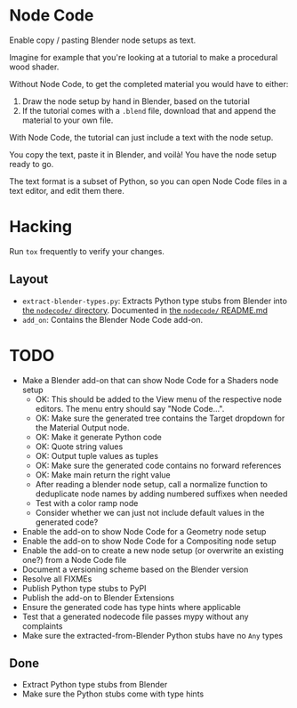 # Node Code

Enable copy / pasting Blender node setups as text.

Imagine for example that you're looking at a tutorial to make a procedural wood
shader.

Without Node Code, to get the completed material you would have to either:

1. Draw the node setup by hand in Blender, based on the tutorial
2. If the tutorial comes with a `.blend` file, download that and append the
   material to your own file.

With Node Code, the tutorial can just include a text with the node setup.

You copy the text, paste it in Blender, and voilà! You have the node setup ready to
go.

The text format is a subset of Python, so you can open Node Code files in a text
editor, and edit them there.

# Hacking

Run `tox` frequently to verify your changes.

## Layout

- `extract-blender-types.py`: Extracts Python type stubs from Blender into [the
  `nodecode/` directory](nodecode/). Documented in [the `nodecode/`
  README.md](nodecode/README.md)
- `add_on`: Contains the Blender Node Code add-on.

# TODO

- Make a Blender add-on that can show Node Code for a Shaders node setup
  - OK: This should be added to the View menu of the respective node editors.
    The menu entry should say "Node Code...".
  - OK: Make sure the generated tree contains the Target dropdown for the
    Material Output node.
  - OK: Make it generate Python code
  - OK: Quote string values
  - OK: Output tuple values as tuples
  - OK: Make sure the generated code contains no forward references
  - OK: Make main return the right value
  - After reading a blender node setup, call a normalize function to deduplicate
    node names by adding numbered suffixes when needed
  - Test with a color ramp node
  - Consider whether we can just not include default values in the generated
    code?
- Enable the add-on to show Node Code for a Geometry node setup
- Enable the add-on to show Node Code for a Compositing node setup
- Enable the add-on to create a new node setup (or overwrite an existing one?)
  from a Node Code file
- Document a versioning scheme based on the Blender version
- Resolve all FIXMEs
- Publish Python type stubs to PyPI
- Publish the add-on to Blender Extensions
- Ensure the generated code has type hints where applicable
- Test that a generated nodecode file passes mypy without any complaints
- Make sure the extracted-from-Blender Python stubs have no `Any` types

## Done

- Extract Python type stubs from Blender
- Make sure the Python stubs come with type hints
